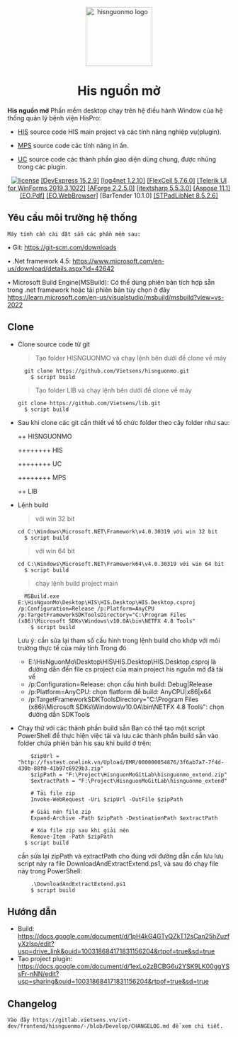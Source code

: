 <!-- markdownlint-disable-next-line -->
<p align="center">
  <a href="https://nguonmo.benhvienthongminh.vn/ords/f?p=106:1:9302229919244:::::" rel="noopener" target="_blank"><img width="150" height="133" src="https://nguonmo.benhvienthongminh.vn/i/apex_ui/img/favicons/hispro/hispro-180.png" alt="hisnguonmo logo"></a>
</p>

<h1 align="center">His nguồn mở</h1>

**His nguồn mở** Phần mềm desktop chạy trên hệ điều hành Window của hệ thống quản lý bệnh viện HisPro:

- [HIS](https://github.com/Vietsens/hisnguonmo/tree/Develop/HIS) source code HIS main project và các tính năng nghiệp vụ(plugin).

- [MPS](https://github.com/Vietsens/hisnguonmo/tree/Develop/MPS) source code các tính năng in ấn.

- [UC](https://github.com/Vietsens/hisnguonmo/tree/Develop/UC) source code các thành phần giao diện dùng chung, được nhúng trong các plugin.

<div align="center">

[![license](https://img.shields.io/badge/license-GPL3-blue.svg)](https://github.com/Vietsens/hisnguonmo/blob/Develop/LICENSE)
[[DevExpress 15.2.9]](https://www.devexpress.com/)
[[log4net 1.2.10]](https://www.nuget.org/packages/log4net/1.2.10)
[[FlexCell 5.7.6.0]](https://www.tmssoftware.com/site/flexcelnet.asp)
[[Telerik UI for WinForms 2019.3.1022]](https://www.telerik.com/)
[[AForge 2.2.5.0]](https://www.nuget.org/packages/AForge/2.2.5)
[[itextsharp 5.5.3.0]](https://www.nuget.org/packages/iTextSharp/5.5.3)
[[Aspose 11.1]](https://www.nuget.org/packages/Aspose.Words/11.1.0)
[[EO.Pdf]](https://www.nuget.org/packages/EO.Pdf/20.3.34)
[[EO.WebBrowser]](https://www.nuget.org/packages/EO.WebBrowser/20.3.34)
[BarTender 10.1.0]
[[STPadLibNet 8.5.2.6]](https://en.signotec.com/portal/seiten/signopad-api-device-api--900000170-10002.html)

</div>



## Yêu cầu môi trường hệ thống
	Máy tính cần cài đặt sẵn các phần mềm sau:

•	Git: https://git-scm.com/downloads

•	.Net framework 4.5:  https://www.microsoft.com/en-us/download/details.aspx?id=42642

•	Microsoft Build Engine(MSBuild): Có thể dùng phiên bản tích hợp sẵn trong .net framework 
	hoặc tải phiên bản tùy chọn ở đây https://learn.microsoft.com/en-us/visualstudio/msbuild/msbuild?view=vs-2022




## Clone

- Clone source code	từ git
  > Tạo folder HISNGUONMO và chạy lệnh bên dưới để clone về máy
  ```shell	
	git clone https://github.com/Vietsens/hisnguonmo.git
	  $ script build
  ```  	
	
  > Tạo folder LIB và chạy lệnh bên dưới để clone về máy
	```shell	
	git clone https://github.com/Vietsens/lib.git
	  $ script build
	```  
  
- Sau khi clone các git cần thiết về tổ chức folder theo cây folder như sau:

	++ HISNGUONMO
	
	++++++++ HIS
	
	++++++++ UC
	
	++++++++ MPS
	
	++ LIB
	
- Lệnh build
  > với win 32 bit
	```shell
	cd C:\Windows\Microsoft.NET\Framework\v4.0.30319 với win 32 bit
	  $ script build
	``` 
  > với win 64 bit
	```shell
	cd C:\Windows\Microsoft.NET\Framework64\v4.0.30319 với win 64 bit
  	  $ script build
	```    
  > chạy lệnh build project main
  ```shell
	MSBuild.exe E:\HisNguonMo\Desktop\HIS\HIS.Desktop\HIS.Desktop.csproj /p:Configuration=Release /p:Platform=AnyCPU /p:TargetFrameworkSDKToolsDirectory="C:\Program Files (x86)\Microsoft SDKs\Windows\v10.0A\bin\NETFX 4.8 Tools"
  	  $ script build
  ```  	
	Lưu ý: cần sửa lại tham số cấu hình trong lệnh build cho khớp với môi trường thực tế của máy tính
	Trong đó
	-	E:\HisNguonMo\Desktop\HIS\HIS.Desktop\HIS.Desktop.csproj là đường dẫn đến file cs project của main project his nguồn mở đã tải về
	-	/p:Configuration=Release: chọn cấu hình build: Debug|Release
	-	/p:Platform=AnyCPU: chọn flatform để build: AnyCPU|x86|x64
	-	/p:TargetFrameworkSDKToolsDirectory="C:\Program Files (x86)\Microsoft SDKs\Windows\v10.0A\bin\NETFX 4.8 Tools": chọn đường dẫn SDKTools

- Chạy thử với các thành phần build sẵn
  Bạn có thể tạo một script PowerShell để thực hiện việc tải và lưu các thành phần build sẵn vào folder chứa phiên bản his sau khi build ở trên:
    ```shell
		$zipUrl = "http://fsstest.onelink.vn/Upload/EMR/000000054876/3f6ab7a7-7f4d-430b-88f0-41b97c6929b3.zip"
		$zipPath = "F:\Project\HisnguonMoGitLab\hisnguonmo_extend.zip"
		$extractPath = "F:\Project\HisnguonMoGitLab\hisnguonmo_extend"

		# Tải file zip
		Invoke-WebRequest -Uri $zipUrl -OutFile $zipPath

		# Giải nén file zip
		Expand-Archive -Path $zipPath -DestinationPath $extractPath
		
		# Xóa file zip sau khi giải nén
		Remove-Item -Path $zipPath
   	  $ script build
	```   
	cần sửa lại zipPath và extractPath cho đúng với đường dẫn cần lưu
	lưu script này ra file DownloadAndExtractExtend.ps1, và sau đó chạy file này trong PowerShell:
    ```shell
		.\DownloadAndExtractExtend.ps1
		$ script build
	```  
	
## Hướng dẫn

- Build: https://docs.google.com/document/d/1pH4kG4GTyQZkT12sCan25hZuzfyXzIsp/edit?usp=drive_link&ouid=100318684171831156204&rtpof=true&sd=true
- Tạo project plugin: https://docs.google.com/document/d/1exLo2zBCBG6u2YSK9LK00ggYSsFr-nNN/edit?usp=sharing&ouid=100318684171831156204&rtpof=true&sd=true

## Changelog

	Vào đây https://gitlab.vietsens.vn/ivt-dev/frontend/hisnguonmo/-/blob/Develop/CHANGELOG.md để xem chi tiết.
